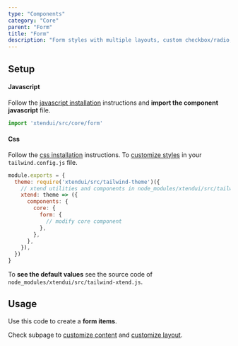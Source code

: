 ```yaml
---
type: "Components"
category: "Core"
parent: "Form"
title: "Form"
description: "Form styles with multiple layouts, custom checkbox/radio, and more."
---
```


## Setup

#### Javascript

Follow the [javascript installation](/introduction/getting-started/installation#javascript-installation) instructions and **import the component javascript** file.

```jsx
import 'xtendui/src/core/form'
```

#### Css

Follow the [css installation](/introduction/getting-started/installation#css-installation) instructions. To [customize styles](/introduction/getting-started/installation#css-customization) in your `tailwind.config.js` file.

```jsx
module.exports = {
  theme: require('xtendui/src/tailwind-theme')({
    // xtend utilities and components in node_modules/xtendui/src/tailwind-xtend.js
    xtend: theme => ({
      components: {
        core: {
          form: {
            // modify core component
          },
        },
      },
    }),
  })
}
```

To **see the default values** see the source code of `node_modules/xtendui/src/tailwind-xtend.js`.

## Usage

Use this code to create a **form items**.

<demo>
  <demovanilla src="vanilla/components/core/form/usage">
  </demovanilla>
</demo>

Check subpage to [customize content](/components/core/form/content) and [customize layout](/components/core/form/layout).
